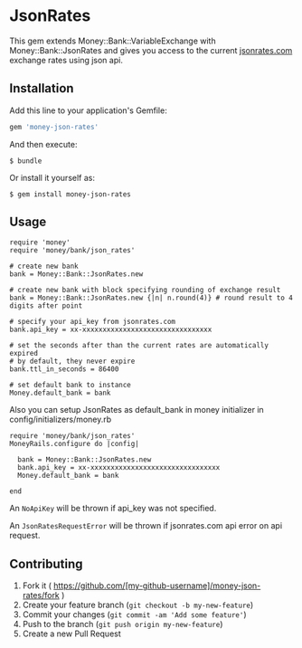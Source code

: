 # JsonRates

This gem extends Money::Bank::VariableExchange with Money::Bank::JsonRates and gives you access to the current [jsonrates.com](http://jsonrates.com/) exchange rates using json api.

## Installation

Add this line to your application's Gemfile:

```ruby
gem 'money-json-rates'
```

And then execute:

    $ bundle

Or install it yourself as:

    $ gem install money-json-rates

## Usage

    require 'money'
    require 'money/bank/json_rates'

    # create new bank
    bank = Money::Bank::JsonRates.new

    # create new bank with block specifying rounding of exchange result
    bank = Money::Bank::JsonRates.new {|n| n.round(4)} # round result to 4 digits after point

    # specify your api_key from jsonrates.com
    bank.api_key = xx-xxxxxxxxxxxxxxxxxxxxxxxxxxxxxxxx

    # set the seconds after than the current rates are automatically expired
    # by default, they never expire
    bank.ttl_in_seconds = 86400

    # set default bank to instance
    Money.default_bank = bank

Also you can setup JsonRates as default_bank in money initializer in config/initializers/money.rb

    require 'money/bank/json_rates'
    MoneyRails.configure do |config|

      bank = Money::Bank::JsonRates.new
      bank.api_key = xx-xxxxxxxxxxxxxxxxxxxxxxxxxxxxxxxx
      Money.default_bank = bank

    end

An `NoApiKey` will be thrown if api_key was not specified.

An `JsonRatesRequestError` will be thrown if jsonrates.com api error on api request.

## Contributing

1. Fork it ( https://github.com/[my-github-username]/money-json-rates/fork )
2. Create your feature branch (`git checkout -b my-new-feature`)
3. Commit your changes (`git commit -am 'Add some feature'`)
4. Push to the branch (`git push origin my-new-feature`)
5. Create a new Pull Request
